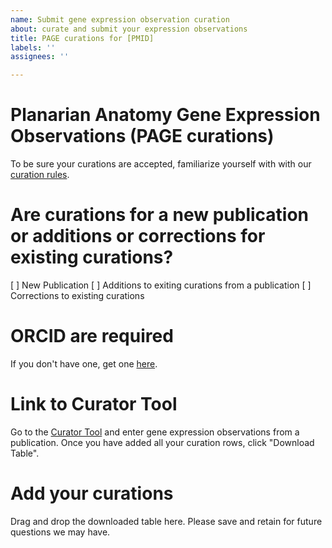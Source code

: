 ```yaml
---
name: Submit gene expression observation curation
about: curate and submit your expression observations
title: PAGE curations for [PMID]
labels: ''
assignees: ''

---
```


# Planarian Anatomy Gene Expression Observations (PAGE curations)

To be sure your curations are accepted, familiarize yourself with  with our [curation rules](https://github.com/planosphere/PAGE/blob/master/curation_rules.md).

# Are curations for a new publication or additions or corrections for existing curations?
[ ] New Publication 
[ ] Additions to exiting curations from a publication
[ ] Corrections to existing curations

# ORCID are required
If you don't have one, get one [here](https://orcid.org/register).

# Link to Curator Tool
Go to the [Curator Tool](https://sanchezalvarado.shinyapps.io/PAGE_annotator/) and enter gene expression observations from a publication.  Once you have added all your curation rows, click "Download Table".  



# Add your curations  
Drag and drop the downloaded table here. Please save and retain for future questions we may have.
